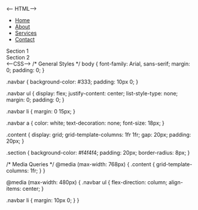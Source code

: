 <-- HTML-->
<!DOCTYPE html>
<html lang="en">
<head>
  <meta charset="UTF-8">
  <meta name="viewport" content="width=device-width, initial-scale=1.0">
  <title>Responsive Layout</title>
  <link rel="stylesheet" href="styles.css">
</head>
<body>
  <!-- Navigation Bar -->
  <nav class="navbar">
    <ul>
      <li><a href="#">Home</a></li>
      <li><a href="#">About</a></li>
      <li><a href="#">Services</a></li>
      <li><a href="#">Contact</a></li>
    </ul>
  </nav>

  <!-- Main Content -->
  <div class="content">
    <section class="section section-left">Section 1</section>
    <section class="section section-right">Section 2</section>
  </div>
</body>
</html>
<--CSS-->
/* General Styles */
body {
  font-family: Arial, sans-serif;
  margin: 0;
  padding: 0;
}

.navbar {
  background-color: #333;
  padding: 10px 0;
}

.navbar ul {
  display: flex;
  justify-content: center;
  list-style-type: none;
  margin: 0;
  padding: 0;
}

.navbar li {
  margin: 0 15px;
}

.navbar a {
  color: white;
  text-decoration: none;
  font-size: 18px;
}

.content {
  display: grid;
  grid-template-columns: 1fr 1fr;
  gap: 20px;
  padding: 20px;
}

.section {
  background-color: #f4f4f4;
  padding: 20px;
  border-radius: 8px;
}

/* Media Queries */
@media (max-width: 768px) {
  .content {
    grid-template-columns: 1fr;
  }
}

@media (max-width: 480px) {
  .navbar ul {
    flex-direction: column;
    align-items: center;
  }
  
  .navbar li {
    margin: 10px 0;
  }
}

